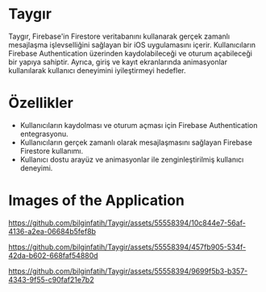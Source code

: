 # Taygır

Taygır, Firebase'in Firestore veritabanını kullanarak gerçek zamanlı mesajlaşma işlevselliğini sağlayan bir iOS uygulamasını içerir. Kullanıcıların Firebase Authentication üzerinden kaydolabileceği ve oturum açabileceği bir yapıya sahiptir. Ayrıca, giriş ve kayıt ekranlarında animasyonlar kullanılarak kullanıcı deneyimini iyileştirmeyi hedefler.

# Özellikler
- Kullanıcıların kaydolması ve oturum açması için Firebase Authentication entegrasyonu.
- Kullanıcıların gerçek zamanlı olarak mesajlaşmasını sağlayan Firebase Firestore kullanımı.
- Kullanıcı dostu arayüz ve animasyonlar ile zenginleştirilmiş kullanıcı deneyimi.

# Images of the Application


https://github.com/bilginfatih/Taygir/assets/55558394/10c844e7-56af-4136-a2ea-06684b5fef8b



https://github.com/bilginfatih/Taygir/assets/55558394/457fb905-534f-42da-b602-668faf54880d



https://github.com/bilginfatih/Taygir/assets/55558394/9699f5b3-b357-4343-9f55-c90faf21e7b2

